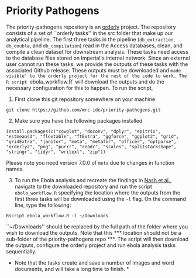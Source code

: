 # Priority Pathogens

The priority-pathogens repository is an [orderly](https://mrc-ide.github.io/orderly2/) project. The repository
consists of a set of ``orderly tasks'' in the src folder that make up our analytical pipeline. The first three tasks in 
the pipeline (`db_extraction`, `db_double`, and `db_compilation`) read in the Access databases, clean, and compile a 
clean dataset for downstream analysis. These tasks need access to the database files stored on Imperial's internal 
network. Since an external user cannot run these tasks, we provide the outputs of these tasks with the associated 
Github release. These outputs must be downloaded and `made visible' to the orderly project for the rest of the code
to work. The R script `ebola_workflow.R` will download the outputs and do the necessary configuration for this to
happen. To run the script, 

1. First clone this git repository somewhere on your machine
```
git clone https://github.com/mrc-ide/priority-pathogens.git
```

2. Make sure you have the following packages installed
```
install.packages(c("cowplot", "doconv", "dplyr", "epitrix", "estmeansd", "flextable", "ftExtra", "ggforce", "ggplot2", "grid", "gridExtra", "janitor", "meta", "metafor", "officer", "optparse", "orderly2", "png", "purrr", "readr", "scales", "splitstackshape", "stringr", "tidyr", "writexl", "zip"))
```
Please note you need version 7.0.0 of ```meta``` due to changes in function names.

3. To run the Ebola analysis and recreate the findings in [Nash et al.](), navigate to the downloaded repository 
and run the script `ebola_workflow.R` specifying the location where the outputs from the first three tasks will be 
downloaded using the `-l` flag. On the command line, type the following:

```
Rscript ebola_workflow.R -l ~/Downloads
```
``~/Downloads'' should be replaced by the full path of the folder where you wish to download the outputs. Note that this
*** location should not be a sub-folder of the priority-pathogens repo ***.
The script will then download the outputs, configure the orderly project and run ebola analysis tasks sequentially. 
* Note that the tasks create and save a number of images and word documents, and will take a long time to finish. *
